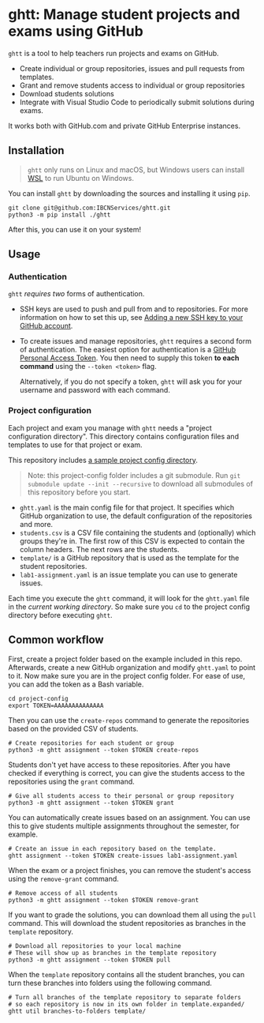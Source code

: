 # ghtt: Manage student projects and exams using GitHub

`ghtt` is a tool to help teachers run projects and exams on GitHub.

* Create individual or group repositories, issues and pull requests from templates.
* Grant and remove students access to individual or group repositories
* Download students solutions
* Integrate with Visual Studio Code to periodically submit solutions during exams.

It works both with GitHub.com and private GitHub Enterprise instances.

## Installation

> `ghtt` only runs on Linux and macOS, but Windows users can install [WSL](https://learn.microsoft.com/en-us/windows/wsl/install) to run Ubuntu on Windows.

You can install `ghtt` by downloading the sources and installing it using `pip`.

```shell
git clone git@github.com:IBCNServices/ghtt.git
python3 -m pip install ./ghtt
```

After this, you can use it on your system!

## Usage

### Authentication

`ghtt` _requires two_ forms of authentication.

* SSH keys are used to push and pull from and to repositories. For more information on how to set this up, see [Adding a new SSH key to your GitHub account](https://docs.github.com/en/authentication/connecting-to-github-with-ssh/adding-a-new-ssh-key-to-your-github-account).
* To create issues and manage repositories, `ghtt` requires a second form of authentication. The easiest option for authentication is a [GitHub Personal Access Token](https://docs.github.com/en/authentication/keeping-your-account-and-data-secure/creating-a-personal-access-token). You then need to supply this token **to each command** using the `--token <token>` flag.

  Alternatively, if you do not specify a token, `ghtt` will ask you for your username and password with each command.

### Project configuration

Each project and exam you manage with `ghtt` needs a "project configuration directory". This directory contains configuration files and templates to use for that project or exam.

This repository includes [a sample project config directory](docs/examples/project-config/).

> Note: this project-config folder includes a git submodule. Run `git submodule update --init --recursive` to download all submodules of this repository before you start.

* `ghtt.yaml` is the main config file for that project. It specifies which GitHub organization to use, the default configuration of the repositories and more.
* `students.csv` is a CSV file containing the students and (optionally) which groups they're in. The first row of this CSV is expected to contain the column headers. The next rows are the students.
* `template/` is a GitHub repository that is used as the template for the student repositories.
* `lab1-assignment.yaml` is an issue template you can use to generate issues.

Each time you execute the `ghtt` command, it will look for the `ghtt.yaml` file in the _current working directory_. So make sure you `cd` to the project config directory before executing `ghtt`.

## Common workflow

First, create a project folder based on the example included in this repo. Afterwards, create a new GitHub organization and modify `ghtt.yaml` to point to it. Now make sure you are in the project config folder. For ease of use, you can add the token as a Bash variable.

```shell
cd project-config
export TOKEN=AAAAAAAAAAAAAA
```

Then you can use the `create-repos` command to generate the repositories based on the provided CSV of students.

```shell
# Create repositories for each student or group
python3 -m ghtt assignment --token $TOKEN create-repos
```

Students don't yet have access to these repositories. After you have checked if everything is correct, you can give the students access to the repositories using the `grant` command.

```shell
# Give all students access to their personal or group repository
python3 -m ghtt assignment --token $TOKEN grant
```

You can automatically create issues based on an assignment. You can use this to give students multiple assignments throughout the semester, for example.

```shell
# Create an issue in each repository based on the template.
ghtt assignment --token $TOKEN create-issues lab1-assignment.yaml
```

When the exam or a project finishes, you can remove the student's access using the `remove-grant` command.

```shell
# Remove access of all students
python3 -m ghtt assignment --token $TOKEN remove-grant
```

If you want to grade the solutions, you can download them all using the `pull` command. This will download the student repositories as branches in the `template` repository.

```shell
# Download all repositories to your local machine
# These will show up as branches in the template repository
python3 -m ghtt assignment --token $TOKEN pull
```

When the `template` repository contains all the student branches, you can turn these branches into folders using the following command.

```shell
# Turn all branches of the template repository to separate folders
# so each repository is now in its own folder in template.expanded/
ghtt util branches-to-folders template/
```

